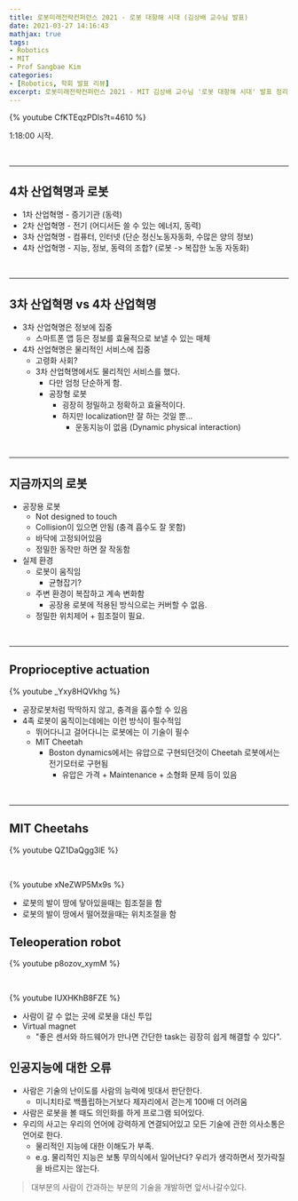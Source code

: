 ```yaml
---
title: 로봇미래전략컨퍼런스 2021 - 로봇 대항해 시대 (김상배 교수님 발표)
date: 2021-03-27 14:16:43
mathjax: true
tags: 
- Robotics
- MIT
- Prof Sangbae Kim
categories: 
- [Robotics, 학회 발표 리뷰]
excerpt: 로봇미래전략컨퍼런스 2021 - MIT 김상배 교수님 '로봇 대항해 시대' 발표 정리
---
```


{% youtube CfKTEqzPDls?t=4610 %}

1:18:00 시작.

&nbsp;

---
## 4차 산업혁명과 로봇

- 1차 산업혁명 - 증기기관 (동력)
- 2차 산업혁명 - 전기 (어디서든 쓸 수 있는 에너지, 동력)
- 3차 산업혁명 - 컴퓨터, 인터넷 (단순 정신노동자동화, 수많은 양의 정보)
- 4차 산업혁명 - 지능, 정보, 동력의 조합? (로봇 -> 복잡한 노동 자동화)

&nbsp;

---
## 3차 산업혁명 vs 4차 산업혁명

- 3차 산업혁명은 정보에 집중
  - 스마트폰 앱 등은 정보를 효율적으로 보낼 수 있는 매체
- 4차 산업혁명은 물리적인 서비스에 집중
  - 고령화 사회?
  - 3차 산업혁명에서도 물리적인 서비스를 했다.
    - 다만 엄청 단순하게 함.
    - 공장형 로봇
      - 굉장히 정밀하고 정확하고 효율적이다.
      - 하지만 localization만 잘 하는 것일 뿐...
        - 운동지능이 없음 (Dynamic physical interaction)

&nbsp;

---
## 지금까지의 로봇

- 공장용 로봇
  - Not designed to touch
  - Collision이 있으면 안됨 (충격 흡수도 잘 못함)
  - 바닥에 고정되어있음
  - 정밀한 동작만 하면 잘 작동함
- 실제 환경
  - 로봇이 움직임
    - 균형잡기?
  - 주변 환경이 복잡하고 계속 변화함
    - 공장용 로봇에 적용된 방식으로는 커버할 수 없음.
  - 정밀한 위치제어 + 힘조절이 필요.

&nbsp;

---
## Proprioceptive actuation

{% youtube _Yxy8HQVkhg %}

- 공장로봇처럼 딱딱하지 않고, 충격을 훕수할 수 있음
- 4족 로봇이 움직이는데에는 이런 방식이 필수적임
  - 뛰어다니고 걸어다니는 로봇에는 이 기술이 필수
  - MIT Cheetah
    - Boston dynamics에서는 유압으로 구현되던것이 Cheetah 로봇에서는 전기모터로 구현됨
      - 유압은 가격 + Maintenance + 소형화 문제 등이 있음

&nbsp;

---
## MIT Cheetahs

{% youtube QZ1DaQgg3lE %}

&nbsp;

{% youtube xNeZWP5Mx9s %}

- 로봇의 발이 땅에 닿아있을때는 힘조절을 함
- 로봇의 발이 땅에서 떨어졌을때는 위치조절을 함

## Teleoperation robot

{% youtube p8ozov_xymM %}

&nbsp;

{% youtube IUXHKhB8FZE %}

- 사람이 갈 수 없는 곳에 로봇을 대신 투입
- Virtual magnet
  -  "좋은 센서와 하드웨어가 만나면 간단한 task는 굉장히 쉽게 해결할 수 있다".

## 인공지능에 대한 오류

- 사람은 기술의 난이도를 사람의 능력에 빗대서 판단한다.
  - 미니치타로 백플립하는거보다 제자리에서 걷는게 100배 더 어려움
- 사람은 로봇을 볼 때도 의인화를 하게 프로그램 되어있다.
- 우리의 사고는 우리의 언어에 강력하게 연결되어있고 모든 기술에 관한 의사소통은 언어로 한다.
  - 물리적인 지능에 대한 이해도가 부족.
  - e.g. 물리적인 지능은 보통 무의식에서 일어난다? 우리가 생각하면서 젓가락질을 바르지는 않는다. 
  
> 대부분의 사람이 간과하는 부분의 기술을 개발하면 앞서나갈수있다.

